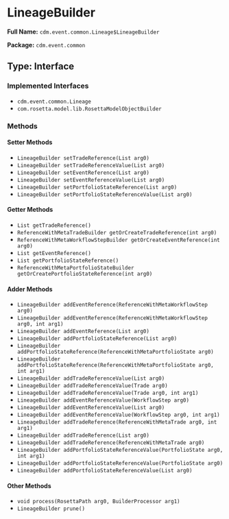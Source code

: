 # LineageBuilder

**Full Name:** `cdm.event.common.Lineage$LineageBuilder`

**Package:** `cdm.event.common`

## Type: Interface

### Implemented Interfaces

- `cdm.event.common.Lineage`
- `com.rosetta.model.lib.RosettaModelObjectBuilder`

### Methods

#### Setter Methods

- `LineageBuilder setTradeReference(List arg0)`
- `LineageBuilder setTradeReferenceValue(List arg0)`
- `LineageBuilder setEventReference(List arg0)`
- `LineageBuilder setEventReferenceValue(List arg0)`
- `LineageBuilder setPortfolioStateReference(List arg0)`
- `LineageBuilder setPortfolioStateReferenceValue(List arg0)`

#### Getter Methods

- `List getTradeReference()`
- `ReferenceWithMetaTradeBuilder getOrCreateTradeReference(int arg0)`
- `ReferenceWithMetaWorkflowStepBuilder getOrCreateEventReference(int arg0)`
- `List getEventReference()`
- `List getPortfolioStateReference()`
- `ReferenceWithMetaPortfolioStateBuilder getOrCreatePortfolioStateReference(int arg0)`

#### Adder Methods

- `LineageBuilder addEventReference(ReferenceWithMetaWorkflowStep arg0)`
- `LineageBuilder addEventReference(ReferenceWithMetaWorkflowStep arg0, int arg1)`
- `LineageBuilder addEventReference(List arg0)`
- `LineageBuilder addPortfolioStateReference(List arg0)`
- `LineageBuilder addPortfolioStateReference(ReferenceWithMetaPortfolioState arg0)`
- `LineageBuilder addPortfolioStateReference(ReferenceWithMetaPortfolioState arg0, int arg1)`
- `LineageBuilder addTradeReferenceValue(List arg0)`
- `LineageBuilder addTradeReferenceValue(Trade arg0)`
- `LineageBuilder addTradeReferenceValue(Trade arg0, int arg1)`
- `LineageBuilder addEventReferenceValue(WorkflowStep arg0)`
- `LineageBuilder addEventReferenceValue(List arg0)`
- `LineageBuilder addEventReferenceValue(WorkflowStep arg0, int arg1)`
- `LineageBuilder addTradeReference(ReferenceWithMetaTrade arg0, int arg1)`
- `LineageBuilder addTradeReference(List arg0)`
- `LineageBuilder addTradeReference(ReferenceWithMetaTrade arg0)`
- `LineageBuilder addPortfolioStateReferenceValue(PortfolioState arg0, int arg1)`
- `LineageBuilder addPortfolioStateReferenceValue(PortfolioState arg0)`
- `LineageBuilder addPortfolioStateReferenceValue(List arg0)`

#### Other Methods

- `void process(RosettaPath arg0, BuilderProcessor arg1)`
- `LineageBuilder prune()`


